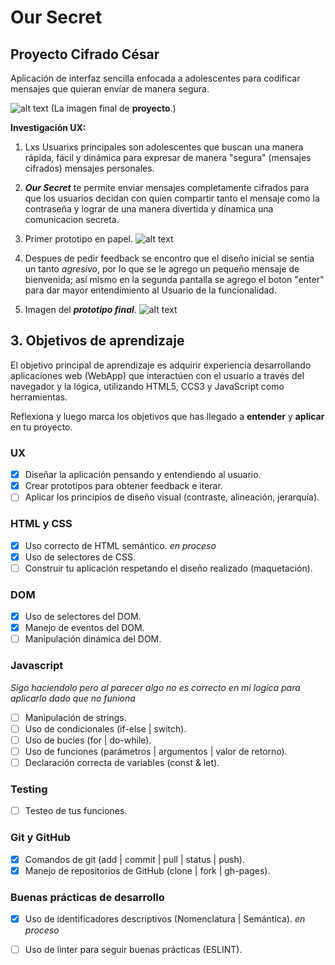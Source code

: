 # Our Secret

## Proyecto Cifrado César
Aplicación de interfaz sencilla enfocada a adolescentes para codificar 
mensajes que quieran envíar de manera segura.

![alt text](https://raw.githubusercontent.com/PazKarina/CDMX009-cipher/master/Karina/Imagenes/imagenfinal.png)
(La imagen final de **proyecto**.)

**Investigación UX:**

  1. Lxs Usuarixs principales son adolescentes que buscan una manera rápida, fácil y dinámica para expresar 
  de manera "segura" (mensajes cifrados) mensajes personales.

  2. **_Our Secret_** te permite enviar mensajes completamente cifrados para que los usuarios decidan con 
  quíen compartir tanto el mensaje como la contraseña y lograr de una manera divertida y dínamica una 
  comunicacion secreta.

  3. Primer prototipo en papel.
  ![alt text](https://raw.githubusercontent.com/PazKarina/CDMX009-cipher/master/Karina/Imagenes/sketch1.png)
  
  4. Despues de pedir feedback se encontro que el diseño inicial se sentia un tanto _agresivo_, por lo 
  que se le agrego un pequeño mensaje de bienvenida; así mismo en la segunda pantalla se agrego el boton 
  "enter" para dar mayor entendimiento al Usuario de la funcionalidad.
 
  5. Imagen del **_prototipo final_**.
  ![alt text](https://raw.githubusercontent.com/PazKarina/CDMX009-cipher/master/Karina/Imagenes/wirwframe1.png)


## 3. Objetivos de aprendizaje

El objetivo principal de aprendizaje es adquirir experiencia desarrollando
aplicaciones web (WebApp) que interactúen con el usuario a través del navegador
y la lógica, utilizando HTML5, CCS3 y JavaScript como herramientas.

Reflexiona y luego marca los objetivos que has llegado a **entender** y **aplicar** en tu proyecto.

### UX

- [X] Diseñar la aplicación pensando y entendiendo al usuario.
- [X] Crear prototipos para obtener feedback e iterar.
- [ ] Aplicar los principios de diseño visual (contraste, alineación, jerarquía).

### HTML y CSS

- [X] Uso correcto de HTML semántico. _en proceso_
- [X] Uso de selectores de CSS.
- [ ] Construir tu aplicación respetando el diseño realizado (maquetación).

### DOM

- [X] Uso de selectores del DOM.
- [x] Manejo de eventos del DOM.
- [ ] Manipulación dinámica del DOM.

### Javascript 
_Sigo haciendolo pero al parecer algo no es correcto en mi logíca para aplicarlo dado que no funiona_

- [ ] Manipulación de strings.
- [ ] Uso de condicionales (if-else | switch).
- [ ] Uso de bucles (for | do-while).    
- [ ] Uso de funciones (parámetros | argumentos | valor de retorno).
- [ ] Declaración correcta de variables (const & let).

### Testing
- [ ] Testeo de tus funciones.

### Git y GitHub
- [X] Comandos de git (add | commit | pull | status | push).
- [X] Manejo de repositorios de GitHub (clone | fork | gh-pages).

### Buenas prácticas de desarrollo
- [X] Uso de identificadores descriptivos (Nomenclatura | Semántica). _en proceso_
- [ ] Uso de linter para seguir buenas prácticas (ESLINT).

